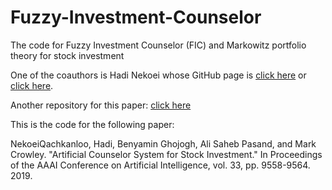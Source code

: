 # Fuzzy-Investment-Counselor
 The code for Fuzzy Investment Counselor (FIC) and Markowitz portfolio theory for stock investment

One of the coauthors is Hadi Nekoei whose GitHub page is [click here](https://hnekoeiq.github.io/) or [click here](https://github.com/hnekoeiq).

Another repository for this paper: [click here](https://github.com/hnekoeiq/Artifical-Stock-Investment)

This is the code for the following paper:

NekoeiQachkanloo, Hadi, Benyamin Ghojogh, Ali Saheb Pasand, and Mark Crowley. "Artificial Counselor System for Stock Investment." In Proceedings of the AAAI Conference on Artificial Intelligence, vol. 33, pp. 9558-9564. 2019.
